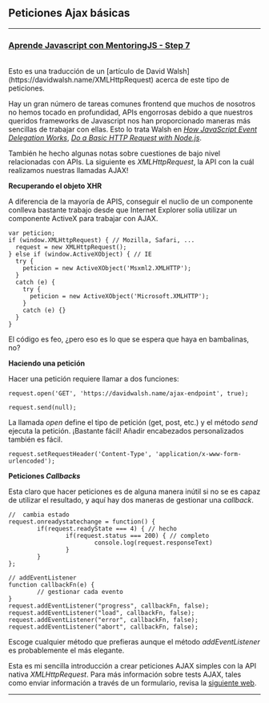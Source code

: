 ## **Peticiones Ajax básicas**
-----
### **[Aprende Javascript con MentoringJS - Step 7](http://MentoringJS.com)**

<br>
Esto es una traducción de un [artículo de David Walsh](https://davidwalsh.name/XMLHttpRequest) acerca de este tipo de peticiones.

Hay un gran número de tareas comunes frontend que muchos de nosotros no hemos tocado en profundidad, APIs engorrosas debido a que nuestros queridos frameworks de Javascript nos han proporcionado maneras más sencillas de trabajar con ellas. Esto lo trata Walsh en _[How JavaScript Event Delegation Works](https://davidwalsh.name/event-delegate)_, _[Do a Basic HTTP Request with Node.js](https://davidwalsh.name/nodejs-http-request)_.

También he hecho algunas notas sobre cuestiones de bajo nivel relacionadas con APIs. La siguiente es _XMLHttpRequest_, la API con la cuál realizamos nuestras llamadas AJAX!

**Recuperando el objeto XHR**

A diferencia de la mayoría de APIS, conseguir el nuclio de un componente conlleva bastante trabajo desde que Internet Explorer solía utilizar un componente ActiveX para trabajar con AJAX.
```
var peticion;
if (window.XMLHttpRequest) { // Mozilla, Safari, ...
  request = new XMLHttpRequest();
} else if (window.ActiveXObject) { // IE
  try {
    peticion = new ActiveXObject('Msxml2.XMLHTTP');
  }
  catch (e) {
    try {
      peticion = new ActiveXObject('Microsoft.XMLHTTP');
    }
    catch (e) {}
  }
}
```

El código es feo, ¿pero eso es lo que se espera que haya en bambalinas, no?

**Haciendo una petición**

Hacer una petición requiere llamar a dos funciones:
```
request.open('GET', 'https://davidwalsh.name/ajax-endpoint', true);

request.send(null);
```

La llamada _open_ define el tipo de petición (get, post, etc.) y el método _send_ ejecuta la petición. ¡Bastante fácil! Añadir encabezados personalizados también es fácil.
```
request.setRequestHeader('Content-Type', 'application/x-www-form-urlencoded');
```

**Peticiones _Callbacks_**

Esta claro que hacer peticiones es de alguna manera inútil si no se es capaz de utilizar el resultado, y aquí hay dos maneras de gestionar una _callback_.
```
//  cambia estado
request.onreadystatechange = function() {
        if(request.readyState === 4) { // hecho
                if(request.status === 200) { // completo
                        console.log(request.responseText)
                }
        }
};

// addEventListener
function callbackFn(e) {
        // gestionar cada evento
}
request.addEventListener("progress", callbackFn, false);
request.addEventListener("load", callbackFn, false);
request.addEventListener("error", callbackFn, false);
request.addEventListener("abort", callbackFn, false);
```

Escoge cualquier método que prefieras aunque el método _addEventListener_ es probablemente el más elegante.

Esta es mi sencilla introducción a crear peticiones AJAX simples con la API nativa _XMLHttpRequest_. Para más información sobre tests AJAX, tales como enviar información a través de un formulario, revisa la [siguiente web](https://developer.mozilla.org/en-US/docs/Web/API/XMLHttpRequest/Using_XMLHttpRequest).

---

